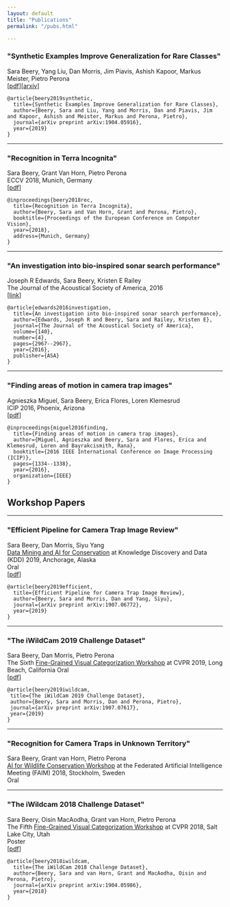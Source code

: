 ```yaml
---
layout: default
title: "Publications"
permalink: "/pubs.html"

---
```


### "Synthetic Examples Improve Generalization for Rare Classes"
Sara Beery, Yang Liu, Dan Morris, Jim Piavis, Ashish Kapoor, Markus Meister, Pietro Perona   
[[pdf](/assets/papers/synthetic_examples_improve.pdf)][[arxiv](https://arxiv.org/abs/1904.05916)]
```
@article{beery2019synthetic,
  title={Synthetic Examples Improve Generalization for Rare Classes},
  author={Beery, Sara and Liu, Yang and Morris, Dan and Piavis, Jim and Kapoor, Ashish and Meister, Markus and Perona, Pietro},
  journal={arXiv preprint arXiv:1904.05916},
  year={2019}
}
```

---

### "Recognition in Terra Incognita"
Sara Beery, Grant Van Horn, Pietro Perona  
ECCV 2018, Munich, Germany  
[[pdf](/assets/papers/recognition_in_terra_incognita.pdf)]
```
@inproceedings{beery2018rec,
  title={Recognition in Terra Incognita},
  author={Beery, Sara and Van Horn, Grant and Perona, Pietro},
  booktitle={Proceedings of the European Conference on Computer Vision},
  year={2018},
  address={Munich, Germany}
}
```
  
  
---
### "An investigation into bio-inspired sonar search performance"
Joseph R Edwards, Sara Beery, Kristen E Railey  
The Journal of the Acoustical Society of America, 2016  
[[link](https://asa.scitation.org/doi/abs/10.1121/1.4969180)]
```
@article{edwards2016investigation,
  title={An investigation into bio-inspired sonar search performance},
  author={Edwards, Joseph R and Beery, Sara and Railey, Kristen E},
  journal={The Journal of the Acoustical Society of America},
  volume={140},
  number={4},
  pages={2967--2967},
  year={2016},
  publisher={ASA}
}
```
  
  
---
### "Finding areas of motion in camera trap images"
Agnieszka Miguel, Sara Beery, Erica Flores, Loren Klemesrud  
ICIP 2016, Phoenix, Arizona  
[[pdf](/assets/papers/finding_areas_of_motion.pdf)]
```
@inproceedings{miguel2016finding,
  title={Finding areas of motion in camera trap images},
  author={Miguel, Agnieszka and Beery, Sara and Flores, Erica and Klemesrud, Loren and Bayrakcismith, Rana},
  booktitle={2016 IEEE International Conference on Image Processing (ICIP)},
  pages={1334--1338},
  year={2016},
  organization={IEEE}
}
```
  
  
## Workshop Papers
  
---
### "Efficient Pipeline for Camera Trap Image Review"
Sara Beery, Dan Morris, Siyu Yang  
[Data Mining and AI for Conservation](https://sites.google.com/corp/usc.edu/kdd19-dmaic-workshop) at Knowledge Discovery and Data (KDD) 2019, Anchorage, Alaska  
Oral  
[[pdf](/assets/papers/EfficientPipeline.pdf)]  
```
@article{beery2019efficient,
  title={Efficient Pipeline for Camera Trap Image Review},
  author={Beery, Sara and Morris, Dan and Yang, Siyu},
  journal={arXiv preprint arXiv:1907.06772},
  year={2019}
}
```

---
### "The iWildCam 2019 Challenge Dataset"
Sara Beery, Dan Morris, Pietro Perona  
The Sixth [Fine-Grained Visual Categorization Workshop](https://sites.google.com/corp/usc.edu/kdd19-dmaic-workshop) at CVPR 2019, Long Beach, California 
Oral  
[[pdf](/assets/papers/iWildCam2019.pdf)]  
```
@article{beery2019iwildcam,
 title={The iWildCam 2019 Challenge Dataset},
 author={Beery, Sara and Morris, Dan and Perona, Pietro},
 journal={arXiv preprint arXiv:1907.07617},
 year={2019}
}
```

---
### "Recognition for Camera Traps in Unknown Territory"
Sara Beery, Grant van Horn, Pietro Perona  
[AI for Wildlife Conservation Workshop](https://sites.google.com/a/usc.edu/aiwc/accepted-papers) at the Federated Artificial Intelligence Meeting (FAIM) 2018, Stockholm, Sweden    
Oral  
  

---
### "The iWildcam 2018 Challenge Dataset"
Sara Beery, Oisin MacAodha, Grant van Horn, Pietro Perona  
The Fifth [Fine-Grained Visual Categorization Workshop](https://sites.google.com/view/fgvc5/program) at CVPR 2018, Salt Lake City, Utah    
Poster    
[[pdf](/assets/papers/iWildCam2018.pdf)]
```
@article{beery2018iwildcam,
  title={The iWildCam 2018 Challenge Dataset},
  author={Beery, Sara and van Horn, Grant and MacAodha, Oisin and Perona, Pietro},
  journal={arXiv preprint arXiv:1904.05986},
  year={2018}
}
```

